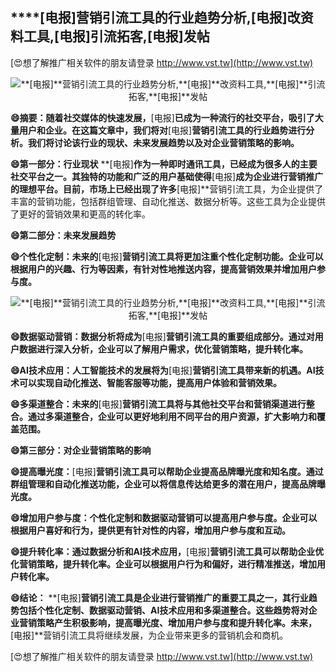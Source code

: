 ## ****[电报]**营销引流工具的行业趋势分析,**[电报]**改资料工具,**[电报]**引流拓客,**[电报]**发帖**

[😍想了解推广相关软件的朋友请登录 http://www.vst.tw](http://www.vst.tw)

 <center><img src="https://vst.tw/MP4/tuiguang/png/2.png" alt="**[电报]**营销引流工具的行业趋势分析,**[电报]**改资料工具,**[电报]**引流拓客,**[电报]**发帖"></center>

**😄摘要：随着社交媒体的快速发展，**[电报]**已成为一种流行的社交平台，吸引了大量用户和企业。在这篇文章中，我们将对**[电报]**营销引流工具的行业趋势进行分析。我们将讨论该行业的现状、未来发展趋势以及对企业营销策略的影响。**

**😄第一部分：行业现状**
**[电报]**作为一种即时通讯工具，已经成为很多人的主要社交平台之一。其独特的功能和广泛的用户基础使得**[电报]**成为企业进行营销推广的理想平台。目前，市场上已经出现了许多**[电报]**营销引流工具，为企业提供了丰富的营销功能，包括群组管理、自动化推送、数据分析等。这些工具为企业提供了更好的营销效果和更高的转化率。

**😄第二部分：未来发展趋势**

**😄个性化定制：未来的**[电报]**营销引流工具将更加注重个性化定制功能。企业可以根据用户的兴趣、行为等因素，有针对性地推送内容，提高营销效果并增加用户参与度。**

 <center><img src="https://vst.tw/MP4/tuiguang/png/8.png" alt="**[电报]**营销引流工具的行业趋势分析,**[电报]**改资料工具,**[电报]**引流拓客,**[电报]**发帖"></center>

**😄数据驱动营销：数据分析将成为**[电报]**营销引流工具的重要组成部分。通过对用户数据进行深入分析，企业可以了解用户需求，优化营销策略，提升转化率。**

**😄AI技术应用：人工智能技术的发展将为**[电报]**营销引流工具带来新的机遇。AI技术可以实现自动化推送、智能客服等功能，提高用户体验和营销效果。**

**😄多渠道整合：未来的**[电报]**营销引流工具将与其他社交平台和营销渠道进行整合。通过多渠道整合，企业可以更好地利用不同平台的用户资源，扩大影响力和覆盖范围。**

**😄第三部分：对企业营销策略的影响**

**😄提高曝光度：**[电报]**营销引流工具可以帮助企业提高品牌曝光度和知名度。通过群组管理和自动化推送功能，企业可以将信息传达给更多的潜在用户，提高品牌曝光度。**

**😄增加用户参与度：个性化定制和数据驱动营销可以提高用户参与度。企业可以根据用户喜好和行为，提供更有针对性的内容，增加用户参与度和互动。**

**😄提升转化率：通过数据分析和AI技术应用，**[电报]**营销引流工具可以帮助企业优化营销策略，提升转化率。企业可以根据用户行为和偏好，进行精准推送，增加用户转化率。**

**😄结论：**
**[电报]**营销引流工具是企业进行营销推广的重要工具之一，其行业趋势包括个性化定制、数据驱动营销、AI技术应用和多渠道整合。这些趋势将对企业营销策略产生积极影响，提高曝光度、增加用户参与度和提升转化率。未来，**[电报]**营销引流工具将继续发展，为企业带来更多的营销机会和商机。

[😍想了解推广相关软件的朋友请登录 http://www.vst.tw](http://www.vst.tw)



